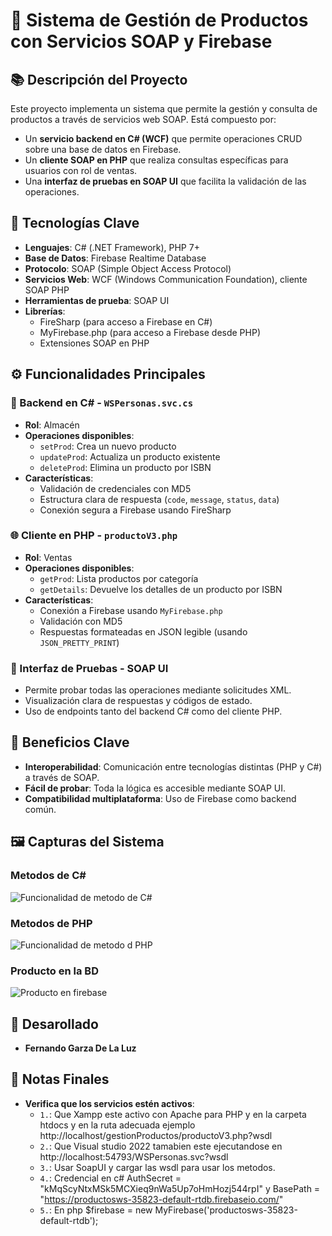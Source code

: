 # 🔌 Sistema de Gestión de Productos con Servicios SOAP y Firebase

## 📚 Descripción del Proyecto
Este proyecto implementa un sistema que permite la gestión y consulta de productos a través de servicios web SOAP. Está compuesto por:

- Un **servicio backend en C# (WCF)** que permite operaciones CRUD sobre una base de datos en Firebase.
- Un **cliente SOAP en PHP** que realiza consultas específicas para usuarios con rol de ventas.
- Una **interfaz de pruebas en SOAP UI** que facilita la validación de las operaciones.

## 🔧 Tecnologías Clave
- **Lenguajes**: C# (.NET Framework), PHP 7+
- **Base de Datos**: Firebase Realtime Database
- **Protocolo**: SOAP (Simple Object Access Protocol)
- **Servicios Web**: WCF (Windows Communication Foundation), cliente SOAP PHP
- **Herramientas de prueba**: SOAP UI
- **Librerías**:
  - FireSharp (para acceso a Firebase en C#)
  - MyFirebase.php (para acceso a Firebase desde PHP)
  - Extensiones SOAP en PHP

## ⚙️ Funcionalidades Principales

### 🧩 Backend en C# - `WSPersonas.svc.cs`
- **Rol**: Almacén
- **Operaciones disponibles**:
  - `setProd`: Crea un nuevo producto
  - `updateProd`: Actualiza un producto existente
  - `deleteProd`: Elimina un producto por ISBN
- **Características**:
  - Validación de credenciales con MD5
  - Estructura clara de respuesta (`code`, `message`, `status`, `data`)
  - Conexión segura a Firebase usando FireSharp

### 🌐 Cliente en PHP - `productoV3.php`
- **Rol**: Ventas
- **Operaciones disponibles**:
  - `getProd`: Lista productos por categoría
  - `getDetails`: Devuelve los detalles de un producto por ISBN
- **Características**:
  - Conexión a Firebase usando `MyFirebase.php`
  - Validación con MD5
  - Respuestas formateadas en JSON legible (usando `JSON_PRETTY_PRINT`)

### 🧪 Interfaz de Pruebas - SOAP UI
- Permite probar todas las operaciones mediante solicitudes XML.
- Visualización clara de respuestas y códigos de estado.
- Uso de endpoints tanto del backend C# como del cliente PHP.

## 🎯 Beneficios Clave
- **Interoperabilidad**: Comunicación entre tecnologías distintas (PHP y C#) a través de SOAP.
- **Fácil de probar**: Toda la lógica es accesible mediante SOAP UI.
- **Compatibilidad multiplataforma**: Uso de Firebase como backend común.

## 🖼️ Capturas del Sistema

### Metodos de C#
![Funcionalidad de metodo de C#](https://github.com/user-attachments/assets/0b72d864-5672-4e1a-bbee-5996c06af077)

### Metodos de PHP
![Funcionalidad de metodo d PHP](https://github.com/user-attachments/assets/bd2bad22-c8ac-4b09-8a51-22c18214943f)

### Producto en la BD
![Producto en firebase](https://github.com/user-attachments/assets/b62065aa-df91-4546-b42e-c97ddf46fd16)

## 👥 Desarollado
- **Fernando Garza De La Luz**

## 📝 Notas Finales
- **Verifica que los servicios estén activos**:
  - `1.`: Que Xampp este activo con Apache para PHP y en la carpeta htdocs y en la ruta adecuada ejemplo http://localhost/gestionProductos/productoV3.php?wsdl
  - `2.`: Que Visual studio 2022 tamabien este ejecutandose en http://localhost:54793/WSPersonas.svc?wsdl
  - `3.`: Usar SoapUI y cargar las wsdl para usar los metodos.
  - `4.`: Credencial en c# AuthSecret = "kMqScyNtxMSk5MCXieq9nWa5Up7oHmHozj544rpI" y BasePath = "https://productosws-35823-default-rtdb.firebaseio.com/"
  - `5.`: En php $firebase = new MyFirebase('productosws-35823-default-rtdb');
